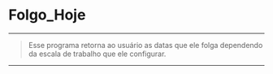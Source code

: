 # Folgo_Hoje
---
>Esse programa retorna ao usuário as datas que ele folga dependendo da escala de trabalho que ele configurar.

---
